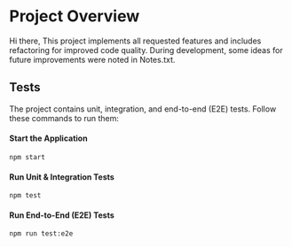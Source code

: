 # Project Overview
Hi there,
This project implements all requested features and includes refactoring for improved code quality.
During development, some ideas for future improvements were noted in Notes.txt.
## Tests
The project contains unit, integration, and end-to-end (E2E) tests.
Follow these commands to run them:
#### Start the Application
```npm start```
#### Run Unit & Integration Tests
```npm test``` 
#### Run End-to-End (E2E) Tests
```npm run test:e2e``` 
